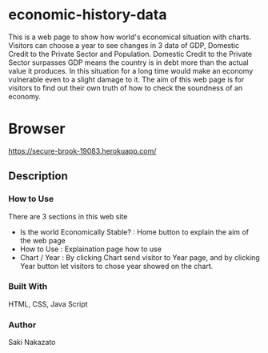 # economic-history-data
This is a web page to show how world's economical situation with charts.
Visitors can choose a year to see changes in 3 data of GDP, Domestic Credit to the Private Sector and Population.
Domestic Credit to the Private Sector surpasses GDP means the country is in debt more than the actual value it produces.
In this situation for a long time would make an economy vulnerable even to a slight damage to it.
The aim of this web page is for visitors to find out their own truth of how to check the soundness of an economy.

# Browser
https://secure-brook-19083.herokuapp.com/

## Description
### How to Use
There are 3 sections in this web site
  - Is the world Economically Stable? : Home button to explain the aim of the web page
  - How to Use : Explaination page how to use 
  - Chart / Year : By clicking Chart send visitor to Year page, and by clicking Year button let visitors to chose year showed on the chart.

### Built With
HTML, CSS, Java Script

### Author
Saki Nakazato

